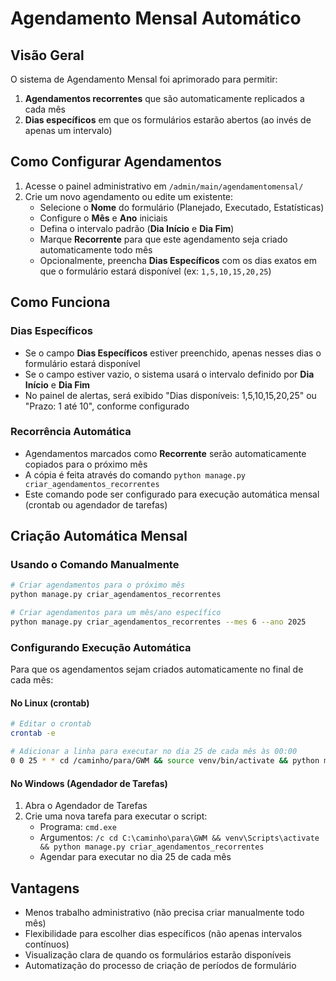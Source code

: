 # Agendamento Mensal Automático

## Visão Geral

O sistema de Agendamento Mensal foi aprimorado para permitir:

1. **Agendamentos recorrentes** que são automaticamente replicados a cada mês
2. **Dias específicos** em que os formulários estarão abertos (ao invés de apenas um intervalo)

## Como Configurar Agendamentos

1. Acesse o painel administrativo em `/admin/main/agendamentomensal/`
2. Crie um novo agendamento ou edite um existente:
   - Selecione o **Nome** do formulário (Planejado, Executado, Estatísticas)
   - Configure o **Mês** e **Ano** iniciais
   - Defina o intervalo padrão (**Dia Início** e **Dia Fim**)
   - Marque **Recorrente** para que este agendamento seja criado automaticamente todo mês
   - Opcionalmente, preencha **Dias Específicos** com os dias exatos em que o formulário estará disponível (ex: `1,5,10,15,20,25`)

## Como Funciona

### Dias Específicos

- Se o campo **Dias Específicos** estiver preenchido, apenas nesses dias o formulário estará disponível
- Se o campo estiver vazio, o sistema usará o intervalo definido por **Dia Início** e **Dia Fim**
- No painel de alertas, será exibido "Dias disponíveis: 1,5,10,15,20,25" ou "Prazo: 1 até 10", conforme configurado

### Recorrência Automática

- Agendamentos marcados como **Recorrente** serão automaticamente copiados para o próximo mês
- A cópia é feita através do comando `python manage.py criar_agendamentos_recorrentes`
- Este comando pode ser configurado para execução automática mensal (crontab ou agendador de tarefas)

## Criação Automática Mensal

### Usando o Comando Manualmente

```bash
# Criar agendamentos para o próximo mês
python manage.py criar_agendamentos_recorrentes

# Criar agendamentos para um mês/ano específico
python manage.py criar_agendamentos_recorrentes --mes 6 --ano 2025
```

### Configurando Execução Automática

Para que os agendamentos sejam criados automaticamente no final de cada mês:

#### No Linux (crontab)

```bash
# Editar o crontab
crontab -e

# Adicionar a linha para executar no dia 25 de cada mês às 00:00
0 0 25 * * cd /caminho/para/GWM && source venv/bin/activate && python manage.py criar_agendamentos_recorrentes
```

#### No Windows (Agendador de Tarefas)

1. Abra o Agendador de Tarefas
2. Crie uma nova tarefa para executar o script:
   - Programa: `cmd.exe`
   - Argumentos: `/c cd C:\caminho\para\GWM && venv\Scripts\activate && python manage.py criar_agendamentos_recorrentes`
   - Agendar para executar no dia 25 de cada mês

## Vantagens

- Menos trabalho administrativo (não precisa criar manualmente todo mês)
- Flexibilidade para escolher dias específicos (não apenas intervalos contínuos)
- Visualização clara de quando os formulários estarão disponíveis
- Automatização do processo de criação de períodos de formulário 